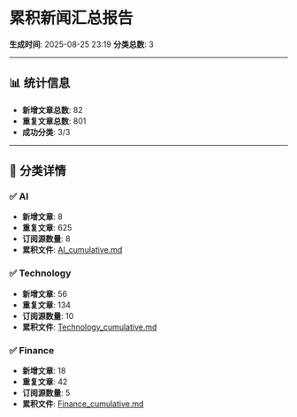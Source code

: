 # 累积新闻汇总报告

**生成时间**: 2025-08-25 23:19
**分类总数**: 3

---

## 📊 统计信息

- **新增文章总数**: 82
- **重复文章总数**: 801
- **成功分类**: 3/3

---

## 📂 分类详情

### ✅ AI
- **新增文章**: 8
- **重复文章**: 625
- **订阅源数量**: 8
- **累积文件**: [AI_cumulative.md](./AI_cumulative.md)

### ✅ Technology
- **新增文章**: 56
- **重复文章**: 134
- **订阅源数量**: 10
- **累积文件**: [Technology_cumulative.md](./Technology_cumulative.md)

### ✅ Finance
- **新增文章**: 18
- **重复文章**: 42
- **订阅源数量**: 5
- **累积文件**: [Finance_cumulative.md](./Finance_cumulative.md)
